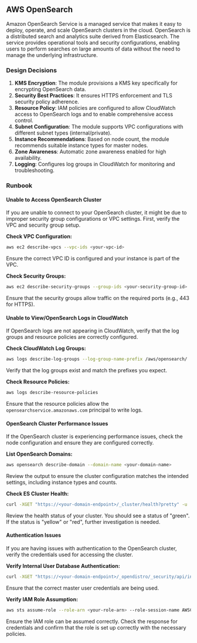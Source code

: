 ## AWS OpenSearch

Amazon OpenSearch Service is a managed service that makes it easy to deploy, operate, and scale OpenSearch clusters in the cloud. OpenSearch is a distributed search and analytics suite derived from Elasticsearch. The service provides operational tools and security configurations, enabling users to perform searches on large amounts of data without the need to manage the underlying infrastructure.

### Design Decisions

1. **KMS Encryption**: The module provisions a KMS key specifically for encrypting OpenSearch data.
2. **Security Best Practices**: It ensures HTTPS enforcement and TLS security policy adherence.
3. **Resource Policy**: IAM policies are configured to allow CloudWatch access to OpenSearch logs and to enable comprehensive access control.
4. **Subnet Configuration**: The module supports VPC configurations with different subnet types (internal/private).
5. **Instance Recommendations**: Based on node count, the module recommends suitable instance types for master nodes.
6. **Zone Awareness**: Automatic zone awareness enabled for high availability.
7. **Logging**: Configures log groups in CloudWatch for monitoring and troubleshooting.

### Runbook

#### Unable to Access OpenSearch Cluster

If you are unable to connect to your OpenSearch cluster, it might be due to improper security group configurations or VPC settings. First, verify the VPC and security group setup.

**Check VPC Configuration:**

```sh
aws ec2 describe-vpcs --vpc-ids <your-vpc-id>
```

Ensure the correct VPC ID is configured and your instance is part of the VPC.

**Check Security Groups:**

```sh
aws ec2 describe-security-groups --group-ids <your-security-group-id>
```

Ensure that the security groups allow traffic on the required ports (e.g., 443 for HTTPS).

#### Unable to View/OpenSearch Logs in CloudWatch

If OpenSearch logs are not appearing in CloudWatch, verify that the log groups and resource policies are correctly configured.

**Check CloudWatch Log Groups:**

```sh
aws logs describe-log-groups --log-group-name-prefix /aws/opensearch/
```

Verify that the log groups exist and match the prefixes you expect.

**Check Resource Policies:**

```sh
aws logs describe-resource-policies
```

Ensure that the resource policies allow the `opensearchservice.amazonaws.com` principal to write logs.

#### OpenSearch Cluster Performance Issues

If the OpenSearch cluster is experiencing performance issues, check the node configuration and ensure they are configured correctly.

**List OpenSearch Domains:**

```sh
aws opensearch describe-domain --domain-name <your-domain-name>
```

Review the output to ensure the cluster configuration matches the intended settings, including instance types and counts.

**Check ES Cluster Health:**

```sh
curl -XGET "https://<your-domain-endpoint>/_cluster/health?pretty" -u 'username:password'
```

Review the health status of your cluster. You should see a status of "green". If the status is "yellow" or "red", further investigation is needed.

#### Authentication Issues

If you are having issues with authentication to the OpenSearch cluster, verify the credentials used for accessing the cluster.

**Verify Internal User Database Authentication:**

```sh
curl -XGET "https://<your-domain-endpoint>/_opendistro/_security/api/internalusers" -u 'username:password'
```

Ensure that the correct master user credentials are being used.

**Verify IAM Role Assumption:**

```sh
aws sts assume-role --role-arn <your-role-arn> --role-session-name AWSCLI-Session
```

Ensure the IAM role can be assumed correctly. Check the response for credentials and confirm that the role is set up correctly with the necessary policies.

